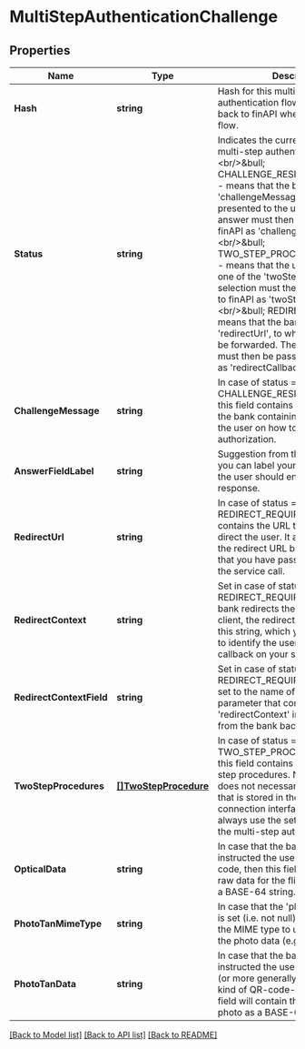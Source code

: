 # MultiStepAuthenticationChallenge

## Properties
Name | Type | Description | Notes
------------ | ------------- | ------------- | -------------
**Hash** | **string** | Hash for this multi-step authentication flow. Must be passed back to finAPI when continuing the flow. | [default to null]
**Status** | **string** | Indicates the current status of the multi-step authentication flow:&lt;br/&gt;&amp;bull; CHALLENGE_RESPONSE_REQUIRED - means that the bank has sent a &#39;challengeMessage&#39; which must be presented to the user. The user&#39;s answer must then be passed back to finAPI as &#39;challengeResponse&#39;;&lt;br/&gt;&amp;bull; TWO_STEP_PROCEDURE_REQUIRED - means that the user has to select one of the &#39;twoStepProcedures&#39;. The selection must then be passed back to finAPI as &#39;twoStepProcedureId&#39;;&lt;br/&gt;&amp;bull; REDIRECT_REQUIRED - means that the bank has sent a &#39;redirectUrl&#39;, to which the user must be forwarded. The bank&#39;s callback must then be passed back to finAPI as &#39;redirectCallback&#39;. | [default to null]
**ChallengeMessage** | **string** | In case of status &#x3D; CHALLENGE_RESPONSE_REQUIRED, this field contains a message from the bank containing instructions for the user on how to proceed with the authorization. | [optional] [default to null]
**AnswerFieldLabel** | **string** | Suggestion from the bank on how you can label your input field where the user should enter his challenge response. | [optional] [default to null]
**RedirectUrl** | **string** | In case of status &#x3D; REDIRECT_REQUIRED, this field contains the URL to which you must direct the user. It already includes the redirect URL back to your client that you have passed when initiating the service call. | [optional] [default to null]
**RedirectContext** | **string** | Set in case of status &#x3D; REDIRECT_REQUIRED. When the bank redirects the user back to your client, the redirect URL will contain this string, which you must process to identify the user context for the callback on your side. | [optional] [default to null]
**RedirectContextField** | **string** | Set in case of status &#x3D; REDIRECT_REQUIRED. This field is set to the name of the query parameter that contains the &#39;redirectContext&#39; in the redirect URL from the bank back to your client. | [optional] [default to null]
**TwoStepProcedures** | [**[]TwoStepProcedure**](TwoStepProcedure.md) | In case of status &#x3D; TWO_STEP_PROCEDURE_REQUIRED, this field contains the available two-step procedures. Note that this set does not necessarily match the set that is stored in the respective bank connection interface. You should always use the set from this field for the multi-step authentication flow. | [optional] [default to null]
**OpticalData** | **string** | In case that the bank server has instructed the user to scan a flicker code, then this field will contain the raw data for the flicker animation as a BASE-64 string. | [optional] [default to null]
**PhotoTanMimeType** | **string** | In case that the &#39;photoTanData&#39; field is set (i.e. not null), this field contains the MIME type to use for interpreting the photo data (e.g.: &#39;image/png&#39;) | [optional] [default to null]
**PhotoTanData** | **string** | In case that the bank server has instructed the user to scan a photo (or more generally speaking, any kind of QR-code-like data), then this field will contain the raw data of the photo as a BASE-64 string.  | [optional] [default to null]

[[Back to Model list]](../README.md#documentation-for-models) [[Back to API list]](../README.md#documentation-for-api-endpoints) [[Back to README]](../README.md)


